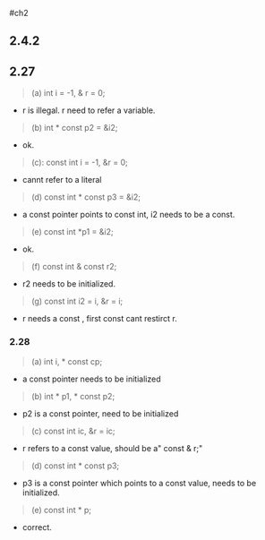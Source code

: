#ch2



## 2.4.2
## 2.27
>(a) int i = -1, & r = 0;
- r is illegal. r need to refer a variable.
>(b) int * const p2 = &i2;
- ok.
>(c): const int i = -1, &r = 0;
- cannt refer to a literal
>(d) const int * const p3 = &i2; 
- a const pointer points to const int, i2 needs to be a const.
>(e) const int *p1 = &i2;
- ok.
>(f) const int & const r2;
- r2 needs to be initialized.
>(g) const int i2 = i, &r = i;
- r needs a const , first const cant restirct r.

### 2.28
> (a) int i, * const cp;
- a const pointer needs to be initialized
> (b) int * p1, * const p2;
- p2 is a const pointer, need to be initialized
> (c) const int ic, &r = ic;
-  r refers to a const value, should be a" const & r;"
> (d) const int * const p3; 
- p3 is a const pointer which points to a const value, needs to be initialized.
> (e) const int * p;
- correct.

